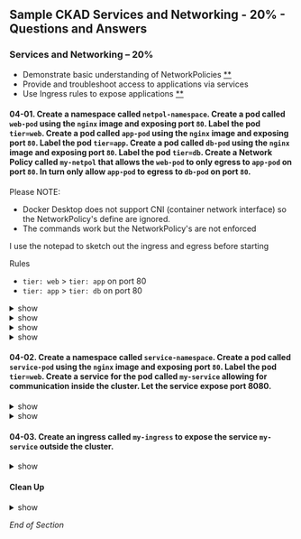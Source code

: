 ## Sample CKAD Services and Networking - 20% - Questions and Answers

### Services and Networking – 20%

- Demonstrate basic understanding of NetworkPolicies [\*\*](https://github.com/jamesbuckett/ckad-questions/blob/main/03-ckad-deployment.md#03-01-create-a-namespace-called-deployment-namespace-create-a-deployment-called-my-deployment-with-three-replicas-using-the-nginx-image-inside-the-namespace-expose-port-80-for-the-nginx-container-the-containers-should-be-named-my-container-each-container-should-have-a-memory-request-of-25mi-and-a-memory-limit-of-100mi)
- Provide and troubleshoot access to applications via services
- Use Ingress rules to expose applications [\*\*](https://github.com/jamesbuckett/ckad-questions/blob/main/04-ckad-services-networking.md#04-01-create-a-namespace-called-service-namespace-create-a-pod-called-service-pod-using-the-nginx-image-and-exposing-port-80-label-the-pod-tierweb-create-a-service-for-the-pod-called-my-service-allowing-for-communication-inside-the-cluster-let-the-service-expose-port-8080-create-an-ingress-called-my-ingress-to-expose-the-service-outside-the-cluster)

#### 04-01. Create a namespace called `netpol-namespace`. Create a pod called `web-pod` using the `nginx` image and exposing port `80`. Label the pod `tier=web`. Create a pod called `app-pod` using the `nginx` image and exposing port `80`. Label the pod `tier=app`. Create a pod called `db-pod` using the `nginx` image and exposing port `80`. Label the pod `tier=db`. Create a Network Policy called `my-netpol` that allows the `web-pod` to only egress to `app-pod` on port `80`. In turn only allow `app-pod` to egress to `db-pod` on port `80`.

Please NOTE:

- Docker Desktop does not support CNI (container network interface) so the NetworkPolicy's define are ignored.
- The commands work but the NetworkPolicy's are not enforced

I use the notepad to sketch out the ingress and egress before starting

Rules

- `tier: web` > `tier: app` on port 80
- `tier: app` > `tier: db` on port 80

<details><summary>show</summary>
<p>

```bash
clear
# Create all the required resources
kubectl create namespace netpol-namespace
kubectl config set-context --current --namespace=netpol-namespace

# tier: web
kubectl run web-pod --image=nginx --port=80  --labels="tier=web"
kubectl expose pod web-pod --port=80 --name=web-service

# tier: app
kubectl run app-pod --image=nginx --port=80 --labels="tier=app"
kubectl expose pod app-pod --port=80 --target-port=80 --name=app-service

# tier: db
kubectl run db-pod --image=nginx --port=80 --labels="tier=db"
kubectl expose pod db-pod --port=80 --target-port=80 --name=db-service

clear
kubectl get all
kubectl get pod -L tier
```

```bash
clear
# Test connectivity without  a Network Policy
kubectl exec web-pod -- curl -s app-service:80
kubectl exec web-pod -- curl -s db-service:80
```

</p>
</details>

<details><summary>show</summary>
<p>

Deny all Ingress and Egress traffic

```bash
vi ~/ckad/04-01-netpol-zero-trust.yml
```

```bash
# This policy disables all Ingress and Egress Traffic
apiVersion: networking.k8s.io/v1
kind: NetworkPolicy
metadata:
  name: default-all
spec:
  podSelector: {}
  policyTypes:
  - Ingress
  - Egress
```

```bash
kubectl apply -f ~/ckad/04-01-netpol-zero-trust.yml
```

</p>
</details>

<details><summary>show</summary>
<p>

kubernetes.io: [The NetworkPolicy resource](https://kubernetes.io/docs/concepts/services-networking/network-policies/#networkpolicy-resource)

Sample snippet:

```bash
apiVersion: networking.k8s.io/v1
kind: NetworkPolicy
metadata:
  name: test-network-policy
  namespace: default
spec:
  podSelector:
    matchLabels:
      role: db
  policyTypes:
  - Ingress
  - Egress
  ingress:
  - from:
    - ipBlock:
        cidr: 172.17.0.0/16
        except:
        - 172.17.1.0/24
    - namespaceSelector:
        matchLabels:
          project: myproject
    - podSelector:
        matchLabels:
          role: frontend
    ports:
    - protocol: TCP
      port: 6379
  egress:
  - to:
    - ipBlock:
        cidr: 10.0.0.0/24
    ports:
    - protocol: TCP
      port: 5978
```

</p>
</details>

<details><summary>show</summary>
<p>

kubernetes.io: [The NetworkPolicy resource](https://kubernetes.io/docs/concepts/services-networking/network-policies/#networkpolicy-resource)

```bash
vi ~/ckad/04-01-netpol.yml
```

```bash
apiVersion: networking.k8s.io/v1
kind: NetworkPolicy
metadata:
  name: my-netpol ## Change
spec:
  podSelector:
    matchLabels:
      tier: web ## Change - Which pod does this Network Policy Apply to i.e. any pod with label tier=web
  policyTypes:
  - Egress
  egress: ## Egress - Traffic outwards from pod with label tier=web
  - to:
    - podSelector:
        matchLabels:
          tier: app
    ports:
    - protocol: TCP
      port: 80
```

```bash
kubectl apply -f ~/ckad/04-01-netpol.yml
```

```bash
clear
# Test connectivity with Network Policy
# This should work with the Network Policy: my-netpol
kubectl exec web-pod -- curl -s app-service:80
```

```bash
clear
# Test connectivity with Network Policy
# This should NOT work with the Network Policy: my-netpol
# Remember on Docker Desktop this will work as NetworkPolicy's are not enforced
kubectl exec web-pod -- curl -s db-service:80
```

</p>
</details>

#### 04-02. Create a namespace called `service-namespace`. Create a pod called `service-pod` using the `nginx` image and exposing port `80`. Label the pod `tier=web`. Create a service for the pod called `my-service` allowing for communication inside the cluster. Let the service expose port 8080.

<details><summary>show</summary>
<p>

```bash
mkdir ~/ckad/
clear
kubectl create namespace service-namespace
kubectl config set-context --current --namespace=service-namespace
```

```bash
clear
kubectl run -h | more
```

Output:

```
Examples:
  # Start a nginx pod
  kubectl run nginx --image=nginx

  # Start a hazelcast pod and let the container expose port 5701
  kubectl run hazelcast --image=hazelcast/hazelcast --port=5701 ### This example matches most closely to the question.

  # Start a hazelcast pod and set environment variables "DNS_DOMAIN=cluster" and "POD_NAMESPACE=default" in the container
  kubectl run hazelcast --image=hazelcast/hazelcast --env="DNS_DOMAIN=cluster" --env="POD_NAMESPACE=default"

  # Start a hazelcast pod and set labels "app=hazelcast" and "env=prod" in the container
  kubectl run hazelcast --image=hazelcast/hazelcast --labels="app=hazelcast,env=prod" ### This example matches most closely to the question.

  # Dry run; print the corresponding API objects without creating them
  kubectl run nginx --image=nginx --dry-run=client

  # Start a nginx pod, but overload the spec with a partial set of values parsed from JSON
  kubectl run nginx --image=nginx --overrides='{ "apiVersion": "v1", "spec": { ... } }'

  # Start a busybox pod and keep it in the foreground, don't restart it if it exits
  kubectl run -i -t busybox --image=busybox --restart=Never

  # Start the nginx pod using the default command, but use custom arguments (arg1 .. argN) for that command
  kubectl run nginx --image=nginx -- <arg1> <arg2> ... <argN>

  # Start the nginx pod using a different command and custom arguments
  kubectl run nginx --image=nginx --command -- <cmd> <arg1> ... <argN>
```

```bash
clear
kubectl run service-pod --image=nginx --port=80  --labels="tier=web"
kubectl get all
```

</p>
</details>

<details><summary>show</summary>
<p>

```bash
clear
kubectl expose -h | more
```

Output:

```
Examples:
  # Create a service for a replicated nginx, which serves on port 80 and connects to the containers on port 8000
  kubectl expose rc nginx --port=80 --target-port=8000

  # Create a service for a replication controller identified by type and name specified in "nginx-controller.yaml",
which serves on port 80 and connects to the containers on port 8000
  kubectl expose -f nginx-controller.yaml --port=80 --target-port=8000

  # Create a service for a pod valid-pod, which serves on port 444 with the name "frontend"
  kubectl expose pod valid-pod --port=444 --name=frontend  ### This example matches most closely to the question.

  # Create a second service based on the above service, exposing the container port 8443 as port 443 with the name
"nginx-https"
  kubectl expose service nginx --port=443 --target-port=8443 --name=nginx-https

  # Create a service for a replicated streaming application on port 4100 balancing UDP traffic and named 'video-stream'.
  kubectl expose rc streamer --port=4100 --protocol=UDP --name=video-stream

  # Create a service for a replicated nginx using replica set, which serves on port 80 and connects to the containers on
port 8000
  kubectl expose rs nginx --port=80 --target-port=8000 ### This example matches most closely to the question.

  # Create a service for an nginx deployment, which serves on port 80 and connects to the containers on port 8000
  kubectl expose deployment nginx --port=80 --target-port=8000
```

```bash
clear
kubectl expose pod service-pod --port=8080 --target-port=80 --name=my-service
kubectl get all
kubectl get ep
```

</p>
</details>

#### 04-03. Create an ingress called `my-ingress` to expose the service `my-service` outside the cluster.

<details><summary>show</summary>
<p>

kubernetes.io [The Ingress resource](https://kubernetes.io/docs/concepts/services-networking/ingress/#the-ingress-resource)

```bash
vi ~/ckad/q04-03-ing.yml
```

```bash
apiVersion: networking.k8s.io/v1
kind: Ingress
metadata:
  name: my-ingress ## Change
  annotations:
    nginx.ingress.kubernetes.io/rewrite-target: /
spec:
  rules:
  - http:
      paths:
      - path: / ## Change
        pathType: Prefix
        backend:
          service:
            name: my-service ## Change
            port:
              number: 8080 ## Change
```

```bash
clear
kubectl apply -f ~/ckad/q04-02-ing.yml

# Describe the ingress
# This must be present to continue: Address: localhost
# If not shutdown Docker Desktop and reboot Windows 10
kubectl describe ingress my-ingress
```

Output:

```
Name:             my-ingress
Namespace:        service-namespace
Address:          localhost
Default backend:  default-http-backend:80 (<error: endpoints "default-http-backend" not found>)
Rules:
  Host        Path  Backends
  ----        ----  --------
  *
              /   my-service:8080 (10.1.1.37:80)
Annotations:  nginx.ingress.kubernetes.io/rewrite-target: /
Events:       <none>
```

```bash
# Verify that the NGINX page is rendering via the Ingress endpoint
# If you have trouble with this reboot
curl localhost
```

I sometimes had trouble with this networking setup. I just rebooted and this would work.

Output:

```
<!DOCTYPE html>
<html>
<head>
<title>Welcome to nginx!</title>
<style>
html { color-scheme: light dark; }
body { width: 35em; margin: 0 auto;
font-family: Tahoma, Verdana, Arial, sans-serif; }
</style>
</head>
<body>
<h1>Welcome to nginx!</h1>
<p>If you see this page, the nginx web server is successfully installed and
working. Further configuration is required.</p>

<p>For online documentation and support please refer to
<a href="http://nginx.org/">nginx.org</a>.<br/>
Commercial support is available at
<a href="http://nginx.com/">nginx.com</a>.</p>

<p><em>Thank you for using nginx.</em></p>
</body>
</html>
```

</p>
</details>

#### Clean Up

<details><summary>show</summary>
<p>

```bash
yes | rm -R ~/ckad/
kubectl delete ns service-namespace --force
kubectl delete ns netpol-namespace --force
```

</p>
</details>

_End of Section_

